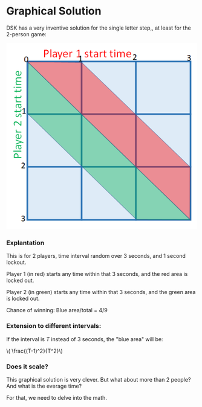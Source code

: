 # Graphical Solution

DSK has a very inventive solution for the single letter step,, at least for the 2-person game:

![](images/graphical.png)

### Explantation

This is for 2 players, time interval random over 3 seconds, and 1 second lockout.

Player 1 (in red) starts any time within that 3 seconds, and the red area is locked out.

Player 2 (in green) starts any time within that 3 seconds, and the green area is locked out.

Chance of winning: Blue area/total = 4/9

### Extension to different intervals:

If the interval is *T* instead of 3 seconds, the "blue area" will be:

\\( \frac{(T-1)^2}{T^2}\\)

### Does it scale?
This graphical solution is very clever. But what about more than 2 people? And what is the everage time?

For that, we need to delve into the math.
